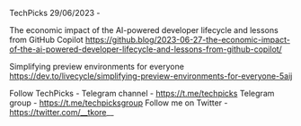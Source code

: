 TechPicks 29/06/2023 -

The economic impact of the AI-powered developer lifecycle and lessons from GitHub Copilot
https://github.blog/2023-06-27-the-economic-impact-of-the-ai-powered-developer-lifecycle-and-lessons-from-github-copilot/

Simplifying preview environments for everyone
https://dev.to/livecycle/simplifying-preview-environments-for-everyone-5aij

Follow TechPicks -
Telegram channel - https://t.me/techpicks
Telegram group - https://t.me/techpicksgroup
Follow me on Twitter - https://twitter.com/__tkore__